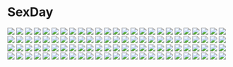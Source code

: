 # SexDay
![](https://konachan.com/jpeg/a531e3c262fa24a06f2beea74d5aa56d/Konachan.com%20-%20214961%20blush%20bra%20breasts%20cameltoe%20game_cg%20long_hair%20madosoft%20masturbation%20nipples%20open_shirt%20panties%20purple_eyes%20purple_hair%20pussy_juice%20skirt_lift%20underwear.jpg)
![](https://konachan.com/image/d1e15d3209c7085abe1b48e6a80bb0ff/Konachan.com%20-%2094864%20gainax%20houkago_no_pleiades%20nanako_%28houkago_no_pleiades%29.jpg)
![](https://konachan.com/image/21ada96e0d304fd6419a7f21b4f9d172/Konachan.com%20-%20156235%203-nin_iru%21%20blonde_hair%20blue_eyes%20breasts%20cleavage%20dress%20kuga_valencia_reiri%20long_hair%20riffraff%20suzui_narumi%20wink.jpg)
![](https://konachan.com/image/abe4292e346dd48cd69c796e1b22b7a2/Konachan.com%20-%2055685%20touhou.jpg)
![](https://konachan.com/image/9e7b27ac3c95fb1c098efacbd862cf7a/Konachan.com%20-%20273886%20barefoot%20black_hair%20blue_eyes%20blush%20couch%20headphones%20jpeg_artifacts%20long_hair%20navel%20no_bra%20open_shirt%20phone%20skirt%20ssss.gridman%20wristwear.jpg)
![](https://konachan.com/image/8b7a349c77d4a1e256cfe1857eb4ed7e/Konachan.com%20-%20225159%20dacchi%20kono_subarashii_sekai_ni_shukufuku_wo%21%20megumin%20satou_kazuma.jpg)
![](https://konachan.com/image/67c4dacadc5e1b49e9cad829b85cfa19/Konachan.com%20-%20202233%20aqua_eyes%20aqua_hair%20hatsune_miku%20jpeg_artifacts%20lococo%3Ap%20long_hair%20night%20thighhighs%20vocaloid.jpg)
![](https://konachan.com/jpeg/22e5c0fbf8e6c44bc9a33083741abb84/Konachan.com%20-%2059894%20canaan%20canaan_%28character%29%20transparent%20vector.jpg)
![](https://konachan.com/image/7409e092b3c613425c2d3d72beb8a6da/Konachan.com%20-%2055654%20aqua_hair%20bath%20bathtub%20blood%20blue_eyes%20blue_hair%20blush%20group%20kaito%20long_hair%20male%20meiko%20nayu%20nosebleed%20pink_hair%20scarf%20tattoo%20towel%20twintails%20vocaloid.jpg)
![](https://konachan.com/image/8380f132f1efeb6ca1cd5d0625f02bab/Konachan.com%20-%20127745%20blonde_hair%20blue_hair%20blush%20breasts%20candy%20chocolate%20green_eyes%20hoshii_miki%20idolmaster%20nude%20purple_eyes%20ribbons%20topless%20valentine%20yo-chaosangel.jpg)
![](https://konachan.com/image/b360b205c289706d3f169f1e617e0ecc/Konachan.com%20-%20108736%20blonde_hair%20blue_eyes%20bow%20feathers%20headphones%20kagamine_rin%20koshi-kun%20vocaloid.jpg)
![](https://konachan.com/image/ce0de601627fa08057625139b579f02a/Konachan.com%20-%2042818%20nanase_narue%20narue_no_sekai%20yagi_hajime.jpg)
![](https://konachan.com/jpeg/181300ae7e35c2dd7a7cda23092b76c7/Konachan.com%20-%20236039%20ass%20black_hair%20blush%20gray_eyes%20kneehighs%20long_hair%20matsunaga_kouyou%20original%20panties%20school_uniform%20skirt%20underwear.jpg)
![](https://konachan.com/image/76ce38870e2a8339cb90019d99e434aa/Konachan.com%20-%20222083%20bou_nin%20building%20flowers%20grass%20monochrome%20original%20scenic%20short_hair%20staff%20stockings%20tree%20water.jpg)
![](https://konachan.com/image/cf2d40f05a4231571ccd01d7f15f3a12/Konachan.com%20-%20266271%20goth-loli%20lolita_fashion%20rozen_maiden%20ryokucha-mai%20shinku%20suigintou.jpg)
![](https://konachan.com/image/9c03cb3c7d1e27062cbce3f50bf43678/Konachan.com%20-%2096491%20hatsune_miku%20meola%20vocaloid.jpg)
![](https://konachan.com/image/62b542a6bb84507b2f363e9ff1d9ea4b/Konachan.com%20-%20142481%20antiallan%20black_hair%20blue_eyes%20chain%20dress%20group%20gun%20hoodie%20horns%20irino_saya%20long_hair%20red_eyes%20scar%20short_hair%20shorts%20stars%20sword%20weapon%20white_hair.jpg)
![](https://konachan.com/jpeg/350f941cb5320ab785171d2b6e9666b4/Konachan.com%20-%20178330%20anus%20ass%20blush%20cum%20game_cg%20gray_hair%20long_hair%20navel_%28company%29%20pussy%20red_eyes%20sakurakouji_luna%20suzuhira_hiro%20thighhighs%20uncensored.jpg)
![](https://konachan.com/jpeg/e6be425129b8a78749d9b2c61dad7d9e/Konachan.com%20-%20100634%20blonde_hair%20kannagi_rei%20misa_brigitta_cristelis%20panties%20school_uniform%20sleeping%20striped_panties%20thighhighs%20twinkle_crusaders%20twintails%20underwear.jpg)
![](https://konachan.com/image/aea890e3add50b1e8cfdcb655f330728/Konachan.com%20-%2069755%20aliasing%20angel%20blonde_hair%20blue_eyes%20blush%20cage%20dress%20kagamine_len%20kagamine_rin%20male%20short_hair%20vocaloid%20wings.jpg)
![](https://konachan.com/jpeg/d2ab758a880688894a1d7b3ad9d7dc7a/Konachan.com%20-%20130389%20cherry_blossoms%20flowers%20grass%20hakurei_reimu%20japanese_clothes%20long_hair%20miko%20misaki_kurehito%20purple_hair%20red_eyes%20touhou%20vector%20water.jpg)
![](https://konachan.com/image/070197b507d0b14be319863b3793615b/Konachan.com%20-%20115712%20cum%20ibara_kasen%20onozuka_komachi%20touhou%20uncensored.jpg)
![](https://konachan.com/image/a5b91066b403fe363cbc98632902f49f/Konachan.com%20-%20200284%20blonde_hair%20brown_hair%20hakurei_reimu%20hat%20japanese_clothes%20kirisame_marisa%20kyachi%20long_hair%20miko%20night%20touhou%20tree%20witch%20yellow_eyes.jpg)
![](https://konachan.com/image/fbff7910756d945b17d09f8bb17c987c/Konachan.com%20-%20112318%20animal%20book%20brown_eyes%20brown_hair%20cat%20original%20panties%20togusa_masamu%20underwear.jpg)
![](https://konachan.com/image/96d6116361679bcb27f21483e0f846a9/Konachan.com%20-%2017049%20air_gear%20oh_great%20wanijima_akito.jpg)
![](https://konachan.com/jpeg/3e3a0d82e10f9cc91207acfabd4d8979/Konachan.com%20-%20284211%20ass%20black_hair%20blush%20bow%20bra%20breasts%20brown_eyes%20cameltoe%20nipples%20original%20panties%20pantyhose%20school_uniform%20short_hair%20skirt%20underwear%20undressing%20white.jpg)
![](https://konachan.com/image/e19bf854b54aa41d2b2d39658fd791b4/Konachan.com%20-%20113350%20autumn%20green_eyes%20green_hair%20japanese_clothes%20kimono%20kochiya_sanae%20leaves%20touhou%20yoo_%28tabi_no_shiori%29.jpg)
![](https://konachan.com/image/e851a14d49a4a67aa03c660a6d20ed70/Konachan.com%20-%20277597%20blush%20bow%20brown_eyes%20brown_hair%20cameltoe%20headphones%20hobby_%28kento%29%20ipod%20kneehighs%20loli%20original%20panties%20school_uniform%20skirt%20spread_legs%20underwear.jpg)
![](https://konachan.com/image/ff7a16832a0b672a21bc26b44b8f5afc/Konachan.com%20-%20173154%202girls%20blue_hair%20cake%20cape%20food%20gloves%20long_hair%20miki_sayaka%20mizuki_%28flowerlanguage%29%20red_eyes%20red_hair%20sakura_kyouko%20short_hair%20thighhighs%20wink.jpg)
![](https://konachan.com/image/f82ecac25fc9a7be13d4a82bebdc5cc8/Konachan.com%20-%20260719%20albedo%20aliasing%20black_hair%20blush%20breast_hold%20breasts%20cleavage%20demon%20dress%20feathers%20gloves%20horns%20long_hair%20orange_eyes%20overlord%20shigatsu%20white%20wings.jpg)
![](https://konachan.com/jpeg/44725f6f491a99b3b0ed7c743ba05c89/Konachan.com%20-%20201897%20aqua_eyes%20brown_hair%20building%20city%20cropped%20long_hair%20nababa%20original.jpg)
![](https://konachan.com/jpeg/d1d523986ae6a0df0d6e8c428f930f40/Konachan.com%20-%20277365%20aliasing%20animal_ears%20axle%20clouds%20dress%20lolita_fashion%20night%20original%20petals%20short_hair%20sky.jpg)
![](https://konachan.com/jpeg/1018e9fd046e7835871471c36be984c1/Konachan.com%20-%2089730%20flandre_scarlet%20loli%20polychromatic%20touhou.jpg)
![](https://konachan.com/image/36c5ab7b88c529d8c2e074724e005099/Konachan.com%20-%20229476%20aqua_eyes%20book%20breasts%20cigarette%20cleavage%20dark_skin%20gray_hair%20group%20hat%20headband%20long_hair%20pantyhose%20red_eyes%20red_hair%20tattoo%20wink%20wristwear.jpg)
![](https://konachan.com/jpeg/cacad5b6bdcba7926c9bacde75110636/Konachan.com%20-%20182850%20aqua_eyes%20blonde_hair%20blush%20bow%20game_cg%20headband%20hoshina_maria%20long_hair%20panties%20sayori%20school_uniform%20skirt%20skirt_lift%20smile%20tears%20underwear.jpg)
![](https://konachan.com/image/8054cf5e26f6f7f369232d2fe8314a13/Konachan.com%20-%2044160%20remilia_scarlet%20touhou%20vampire.jpg)
![](https://konachan.com/image/07cbbd6d79af5d4afe5427362f048cfd/Konachan.com%20-%20236725%20animal%20bird%20clouds%20mclelun%20nobody%20original%20scenic%20sky%20stars.jpg)
![](https://konachan.com/jpeg/e3f984e22a57279534f2753ef6e8c596/Konachan.com%20-%20260551%20aoi_tori_%28artist%29%20aqua_eyes%20ass%20barefoot%20blue_hair%20dress%20hoodie%20loli%20original%20panties%20ribbons%20short_hair%20underwear%20white.jpg)
![](https://konachan.com/image/b145fabbe1930bf070961e387779de1b/Konachan.com%20-%20283124%20anthropomorphism%20azur_lane%20black_hair%20breast_hold%20breasts%20choker%20cum%20lolicept%20long_hair%20nipples%20paizuri%20ponytail%20red_eyes%20taihou_%28azur_lane%29.jpg)
![](https://konachan.com/jpeg/838c281378eaf0696ab50b25567fb3cd/Konachan.com%20-%2085707%20animal%20animal_ears%20chibi%20food%20kakushiaji%20mouse%20mousegirl%20nazrin%20tail%20touhou%20white.jpg)
![](https://konachan.com/jpeg/bca25f72fda0e87c17998dc1afdd02e7/Konachan.com%20-%20196970%20anthropomorphism%20ass%20barefoot%20brown_eyes%20brown_hair%20cameltoe%20kantai_collection%20long_hair%20omone_chou%20ponytail%20swimsuit%20umbrella%20white.jpg)
![](https://konachan.com/image/ba0f41023021ee9f9da981d18ed0b44f/Konachan.com%20-%20260723%202girls%20apron%20bow%20brown_eyes%20candy%20chocolate%20fang%20gloves%20horns%20jakoujika%20long_hair%20original%20red_eyes%20short_hair%20shoujo_ai%20tears%20valentine%20white_hair.jpg)
![](https://konachan.com/image/dda025032201763e597ede5e83114fc0/Konachan.com%20-%20219546%20amayadori_machi%20brown_hair%20headdress%20japanese_clothes%20kumamiko%20loli%20long_hair%20miko%20necklace%20orange_eyes%20teruru.jpg)
![](https://konachan.com/image/db6143ad8520bf454748577d5eef8fcf/Konachan.com%20-%2018725%20onegai.jpg)
![](https://konachan.com/image/1dfcd3a5c08d3feed9b31cf2734c5f5d/Konachan.com%20-%20189706%20brown_hair%20headband%20headphones%20khalitzburg%20long_hair%20original%20shorts%20socks.jpg)
![](https://konachan.com/jpeg/1fcca48d54455054481e76a73eb7a810/Konachan.com%20-%20287385%20apron%20black_hair%20dress%20gloves%20headdress%20long_hair%20maid%20original%20red_eyes%20soji_777.jpg)
![](https://konachan.com/image/8e3e83c11ae5a2bf2aad210d38db3e7c/Konachan.com%20-%20157566%20blush%20cropped%20hakurei_reimu%20japanese_clothes%20kagura-kurosaki%20miko%20touhou.jpg)
![](https://konachan.com/image/cbaa42beeb48c035c691671d018ebaa9/Konachan.com%20-%20228427%20idolmaster%20idolmaster_million_live%21%20ima_%28lm_ew%29%20nagayoshi_subaru.jpg)
![](https://konachan.com/image/10b316c8268bae9611d04b73ffb4a357/Konachan.com%20-%2032098%20cc%20code_geass%20kallen_stadtfeld%20lelouch_lamperouge%20male%20rollo_lamperouge%20viletta_nu.jpg)
![](https://konachan.com/jpeg/d2187fba9312ccd0a9dca45b0e1807ff/Konachan.com%20-%20177981%20aisare_roommate%20brown_eyes%20brown_hair%20fu-ta%20game_cg%20loli%20nohara_karen%20reon%20short_hair%20skirt%20thighhighs.jpg)
![](https://konachan.com/jpeg/b158040eb7e89909bd636e1d5418e014/Konachan.com%20-%20149108%20bikini%20blush%20breasts%20cleavage%20swimsuit%20tagme%20water.jpg)
![](https://konachan.com/jpeg/944ab892aac93a72a7c1c0f4cfc412f0/Konachan.com%20-%20179024%20anus%20ass%20bondage%20breasts%20brown_hair%20censored%20game_cg%20happoubi_jin%20inamori_haru%20japanese_clothes%20nipples%20omega_star%20penis%20pubic_hair%20pussy%20sex%20wet.jpg)
![](https://konachan.com/jpeg/23e261a5e3d17869b791b7a90748b78f/Konachan.com%20-%20227644%20aqua_eyes%20armor%20ass%20blonde_hair%20blush%20braids%20breasts%20dress%20elbow_gloves%20fate_%28series%29%20gloves%20headdress%20long_hair%20nopan%20staff%20thighhighs%20waifu2x%20white.jpg)
![](https://konachan.com/image/05a013a29d737fceb305bb276db4e68a/Konachan.com%20-%20102338%202girls%20axanael%20blush%20breasts%20censored%20cum%20futanari%20game_cg%20kamon_sei%20miko%20mizuha_%28axanael%29%20nipples%20nitroplus%20penis%20pussy%20sex%20tsuji_santa.jpg)
![](https://konachan.com/image/73e0324492f7fdec1cbbc99e219089cf/Konachan.com%20-%2058282%20black_hair%20black_rock_shooter%20huke%20ninja_zero_two%20purple_eyes%20scan%20short_hair%20weapon.jpg)
![](https://konachan.com/jpeg/8b2ae7b630f0d8d1615a4e269aab898c/Konachan.com%20-%20305750%20barefoot%20blue_eyes%20blush%20brown_hair%20girls_frontline%20greem_bang%20long_hair%20navel%20panties%20school_uniform%20skirt%20skirt_lift%20underwear%20white.jpg)
![](https://konachan.com/image/410e57129781d1acd213c9c1d75d6b24/Konachan.com%20-%2066979%20blue_eyes%20dress%20hat%20long_hair%20touhou%20white_hair%20yagokoro_eirin.jpg)
![](https://konachan.com/image/99a37bf935b5b1653747c4929262735e/Konachan.com%20-%2013085%20animal_ears%20catgirl%20tagme.jpg)
![](https://konachan.com/image/e79d3da210b367b2566f933c1e27e189/Konachan.com%20-%20267194%202girls%20izayoi_sakuya%20loli%20remilia_scarlet%20touhou%20vampire%20yukineko%20yuri.jpg)
![](https://konachan.com/image/a78e9bca7afa59345dca9abf3bcdb7e2/Konachan.com%20-%20269784%20an-telin%20anthropomorphism%20blonde_hair%20clouds%20flat_chest%20hat%20hataraku_saibou%20loli%20navel%20no_bra%20short_hair%20shorts%20sky%20water%20yellow_eyes.jpg)
![](https://konachan.com/image/41ff9dfc5d62235ef1d58ef38c423519/Konachan.com%20-%2056773%20blonde_hair%20cheerleader%20panties%20tagme%20thighhighs%20underwear%20wink.jpg)
![](https://konachan.com/jpeg/62696ddbe8f27223587e2196dbc42c39/Konachan.com%20-%20147862%20black_hair%20blush%20game_cg%20long_hair%20marushin_%28denwa0214%29%20panties%20school_uniform%20socks%20spocon%21%20spread_legs%20terashima_madoka%20underwear.jpg)
![](https://konachan.com/image/8119953ba1b2fc8f6ef6268720aba26c/Konachan.com%20-%20226922%20original%20scenic%20snow%20wlop.jpg)
![](https://konachan.com/image/a8e5d24e0fd9d6589e0d1e74ac43f87c/Konachan.com%20-%20179842%20apron%20boots%20braids%20brown_eyes%20dress%20gray_hair%20headdress%20izayoi_sakuya%20knife%20long_hair%20maid%20noratama-nyan%20ribbons%20touhou%20weapon.jpg)
![](https://konachan.com/image/9584970469f05b3059e88892a777061b/Konachan.com%20-%20230714%202girls%20blonde_hair%20blue_eyes%20blush%20brown_hair%20cat_smile%20green_eyes%20hug%20ichinose_shiki%20idolmaster%20long_hair%20short_hair%20shoujo_ai%20terumii.jpg)
![](https://konachan.com/jpeg/ae1488be99882e2e00bc1384c5f3f85c/Konachan.com%20-%20264499%20anthropomorphism%20azur_lane%20dress%20elbow_gloves%20flowers%20gloves%20jin_young-in%20long_hair%20purple_eyes%20purple_hair%20rose%20summer_dress%20thighhighs%20watermark.jpg)
![](https://konachan.com/image/21434e43b6ad7d4dc989bee60a60b0c1/Konachan.com%20-%20223367%20armor%20atdan%20blue_eyes%20blue_hair%20boots%20choker%20hatsune_miku%20headdress%20jpeg_artifacts%20long_hair%20thighhighs%20twintails%20vocaloid.jpg)
![](https://konachan.com/image/65c2dd8dbb4b1aabe5adc7221f1ba653/Konachan.com%20-%20260641%202girls%20aqua_eyes%20breasts%20cleavage%20food%20long_hair%20nopan%20onceskylark%20orange_hair%20pink_eyes%20pink_hair%20ponytail%20ribbons%20short_hair%20sideboob%20thighhighs.jpg)
![](https://konachan.com/image/211de5389d0bc1ea81e935812a8f8852/Konachan.com%20-%20239195%20blush%20bow%20breasts%20garter_belt%20gloves%20green_eyes%20iino_makoto%20long_hair%20megami%20panties%20purple_hair%20scan%20sistine_fibel%20skirt%20underwear.jpg)
![](https://konachan.com/image/07ad9bf3708929e0b71acad0966a3087/Konachan.com%20-%20127248%20blonde_hair%20flandre_scarlet%20gisyo%20touhou%20vampire%20wings.jpg)
![](https://konachan.com/image/38bbd6298ab3a264300cfab1c155a0e5/Konachan.com%20-%20183632%202girls%20bra%20breasts%20cleavage%20hat%20kenzen_robo_daimidaler%20megami%20panties%20rikantsu_seabury%20scan%20sonan_kyouko%20striped_panties%20thighhighs%20underwear.jpg)
![](https://konachan.com/image/d5aefcdbc9db6f56ce504915f2128e2a/Konachan.com%20-%20167645%20blonde_hair%20blue_hair%20brown_eyes%20drink%20ichii_yui%20logo%20long_hair%20pink_eyes%20pink_hair%20purple_eyes%20short_hair%20shorts%20skirt%20socks%20watermark%20yuyushiki.jpg)
![](https://konachan.com/image/05941d21a40002510b840f7f3e4cbad8/Konachan.com%20-%20276997%20brown_eyes%20brown_hair%20car%20catzz%20dark%20drink%20hoodie%20night%20original%20rain%20scenic%20short_hair%20water.jpg)
![](https://konachan.com/image/d862520acac2dfb24055b17a20a05848/Konachan.com%20-%2019158%20abumi_zaku%20kinuta_dosu%20male%20naruto%20tsuchi_kin.jpg)
![](https://konachan.com/jpeg/ffe23179300904cbe5ebbf311f4a71c6/Konachan.com%20-%20220366%20breasts%20green_eyes%20lala_satalin_deviluke%20long_hair%20navel%20nipples%20nude%20pink_hair%20scan%20tail%20to_love_ru%20to_love_ru_darkness%20yabuki_kentarou.jpg)
![](https://konachan.com/image/9ceaf11409e7c2333e532cd0ae56a1e6/Konachan.com%20-%20265107%20aisha_%28elsword%29%20dress%20elsword%20long_hair%20maid%20purple_eyes%20purple_hair%20ribbons%20sukja%20third-party_edit%20twintails%20wand%20white.jpg)
![](https://konachan.com/image/6e141623a6df710571a37337229e8637/Konachan.com%20-%2018820%20chloe_%28noir%29%20noir.jpg)
![](https://konachan.com/image/c6ed37eb678646d7bdada4860905f58e/Konachan.com%20-%20285777%20clouds%20flowers%20forest%20inika%20original%20ruins%20scenic%20signed%20sky%20stairs%20tree.jpg)
![](https://konachan.com/jpeg/d7bdee76e90cf29857aec43007a1b64c/Konachan.com%20-%20154465%20armor%20black_hair%20brown_eyes%20brown_hair%20kirigaya_kazuto%20logo%20long_hair%20male%20sword%20sword_art_online%20tagme_%28artist%29%20weapon%20yuuki_asuna.jpg)
![](https://konachan.com/jpeg/795eaabe329efeeca6a733f609d14563/Konachan.com%20-%2053870%20pop.jpg)
![](https://konachan.com/image/00c0ad882198c00b76b908b5a221a346/Konachan.com%20-%20103060%20dress%20kaname_madoka%20long_hair%20mahou_shoujo_madoka_magica%20pink_hair%20ultimate_madoka%20white.jpg)
![](https://konachan.com/jpeg/5c3388add7ff8f2c59a301af51e972f5/Konachan.com%20-%20227397%20bell%20blonde_hair%20collar%20dress%20flowers%20kim_eb%20long_hair%20original%20petals%20purple_eyes%20rose%20wings.jpg)
![](https://konachan.com/image/35a246047ede18e54ab791d5186348d1/Konachan.com%20-%2014769%20kanon%20minase_nayuki%20wings%20yukirin.jpg)
![](https://konachan.com/image/56bc27bb51a9a47f9ceb2a01d21eb737/Konachan.com%20-%20200806%20aneimo_2_h%27s%20bikini%20blush%20boot_up%21%20breasts%20cleavage%20erect_nipples%20kirishima_mizuki%20kirishima_satsuki%20pool%20scan%20shirakawa_saori%20shirakawa_yui%20swimsuit.jpg)
![](https://konachan.com/image/6994eb809ca44162faf06220755e8f3f/Konachan.com%20-%20169286%202girls%20aina_solgate%20blonde_hair%20blush%20breasts%20cleavage%20green_eyes%20logo%20long_hair%20red_eyes%20sketch%20tail%20unisonshift%20watermark%20white_hair%20wink%20zoom_layer.jpg)
![](https://konachan.com/jpeg/b0ac4ecd1d8bf70d687f236000f6d6b6/Konachan.com%20-%2040817%202girls%20bikini%20blue_eyes%20blue_hair%20brown_hair%20mutou_kurihito%20red_eyes%20swimsuit%20tagme.jpg)
![](https://konachan.com/image/492b5a6078f67d1f36da646ec9070613/Konachan.com%20-%2028845%20tagme.jpg)
![](https://konachan.com/jpeg/a81fddd3114bd14487d6328821af69ac/Konachan.com%20-%20177615%20black_hair%20blue_eyes%20brown_eyes%20brown_hair%20drink%20food%20game_cg%20giga%20grass%20group%20kiss_ato%20long_hair%20short_hair%20takei_ooki%20thighhighs%20twintails.jpg)
![](https://konachan.com/image/b614b1a08d224eb9fd95945fc461091f/Konachan.com%20-%20243634%20blue_eyes%20breasts%20fate_grand_order%20fate_%28series%29%20jmc%20long_hair%20navel%20no_bra%20panties%20purple_hair%20underwear%20ushiwakamaru_%28fate_grand_order%29%20weapon.jpg)
![](https://konachan.com/jpeg/09d4d8c7ae0c59030568555e28966c17/Konachan.com%20-%20103047%20all_male%20kagamine_len%20male%20vocaloid.jpg)
![](https://konachan.com/image/0d6a7f032cc528c1b8d2250a3d2b3dae/Konachan.com%20-%2082915%20kazami_yuuka%20lzh%20touhou.jpg)
![](https://konachan.com/image/e1064bf134b7e9588678e074d9274e45/Konachan.com%20-%2078290%20animal_ears%20ashiwara_otoya%20bunny_ears%20bunnygirl%20guitar%20huuka%20instrument%20japanese_clothes%20kaoruko%20kurusu_manami%20miko%20oouchi_itsuki%20peko%20tamafuri_series.jpg)
![](https://konachan.com/jpeg/3c9f45985129bb0655e140e6dd61e057/Konachan.com%20-%2038727%20bikini%20hayate_no_gotoku%20katsura_hinagiku%20swimsuit.jpg)
![](https://konachan.com/jpeg/c52ce1323b43f0f8f82f89a01a3213d2/Konachan.com%20-%20267591%20bow%20brown_eyes%20brown_hair%20close%20hakurei_reimu%20japanese_clothes%20long_hair%20miko%20tagme_%28artist%29%20touhou%20transparent.jpg)
![](https://konachan.com/jpeg/1838b6b45b77a6be221102f577a8f400/Konachan.com%20-%2091030%20animal_ears%20blush%20foxgirl%20gloves%20konshin%20multiple_tails%20original%20snow%20tail.jpg)
![](https://konachan.com/image/6470875a6b70597d92053349c9316a24/Konachan.com%20-%20189358%20building%20night%20nobody%20original%20scenic%20tonchan%20torii.jpg)
![](https://konachan.com/image/1f1e7cd6c75149abe2ba5ffa8f96a11f/Konachan.com%20-%20295759%20aqua_eyes%20azur_lane%20barefoot%20bath%20bathtub%20blonde_hair%20blush%20breasts%20flowers%20hood_%28azur_lane%29%20long_hair%20nipples%20nude%20petals%20pussy%20sydus%20uncensored.jpg)
![](https://konachan.com/image/d6e2e26c633c3e5226119239229ecf77/Konachan.com%20-%20252342%20animal_ears%20bell%20black_hair%20blush%20cape%20clouds%20kneehighs%20long_hair%20original%20sasachin%20signed%20sky%20sword%20tail%20twintails%20weapon%20yellow_eyes.jpg)
![](https://konachan.com/jpeg/676756f95c1e7ff0c8cb2a054d09b0ca/Konachan.com%20-%20237427%20all_male%20biliken%20bleach%20caesar_clown%20kurotsuchi_mayuri%20male%20one_piece%20tagme.jpg)
![](https://konachan.com/image/7519de439c71f44ff3ba03e3ce45d4a3/Konachan.com%20-%2045194%20aisaka_taiga%20animal%20cat%20kawashima_ami%20kushieda_minori%20toradora.jpg)
